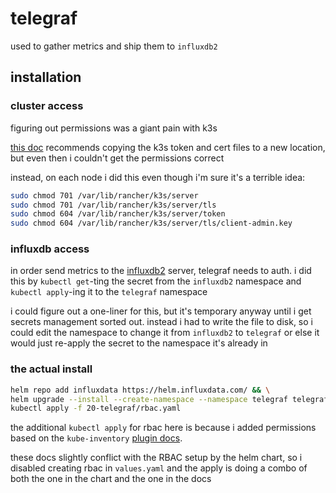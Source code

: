 # telegraf

used to gather metrics and ship them to `influxdb2`

## installation


### cluster access

figuring out permissions was a giant pain with k3s

[this doc](https://github.com/influxdata/telegraf/blob/master/plugins/inputs/kube_inventory/README.md#quickstart-in-k3s) recommends copying the k3s token and cert files to a new location, but even then i couldn't get the permissions correct

instead, on each node i did this even though i'm sure it's a terrible idea:

```bash
sudo chmod 701 /var/lib/rancher/k3s/server
sudo chmod 701 /var/lib/rancher/k3s/server/tls
sudo chmod 604 /var/lib/rancher/k3s/server/token
sudo chmod 604 /var/lib/rancher/k3s/server/tls/client-admin.key
```

### influxdb access

in order send metrics to the [influxdb2](/docs/influxdb2.md) server, telegraf needs to auth.
i did this by `kubectl get`-ting the secret from the `influxdb2` namespace and `kubectl apply`-ing it to the `telegraf` namespace

i could figure out a one-liner for this, but it's temporary anyway until i get secrets management sorted out. instead i had to write the file to disk, so i could edit the namespace to change it from `influxdb2` to `telegraf` or else it would just re-apply the secret to the namespace it's already in

### the actual install

```bash
helm repo add influxdata https://helm.influxdata.com/ && \
helm upgrade --install --create-namespace --namespace telegraf telegraf influxdata/telegraf-ds --values 20-telegraf/values.yaml && \
kubectl apply -f 20-telegraf/rbac.yaml
```

the additional `kubectl apply` for rbac here is because i added permissions based on the `kube-inventory` [plugin docs](https://github.com/influxdata/telegraf/tree/master/plugins/inputs/kube_inventory#kubernetes-permissions).

these docs slightly conflict with the RBAC setup by the helm chart, so i disabled creating rbac in `values.yaml` and the apply is doing a combo of both the one in the chart and the one in the docs
